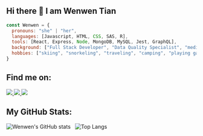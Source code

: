 ## Hi there 👋 I am Wenwen Tian
```javascript
const Wenwen = {
  pronouns: "she" | "her",
  languages: [Javascript, HTML, CSS, SAS, R],
  tools: [React, Express, Node, MongoDB, MySQL, Jest, GraphQL],
  background: ["Full Stack Developer", "Data Quality Specialist", "medical student"],
  hobbies: ["skiing", "snorkeling", "traveling", "camping", "playing games"]
}
```

## Find me on:
 <a href="https://joce1ynn.github.io/portfolio-React/" target="_blank" rel="noreferrer noopener">
    <img src="https://img.icons8.com/fluency/48/000000/domain.png"/>
 </a>
 
 <a href="https://www.linkedin.com/in/wenwentian/" target="_blank">
    <img src="https://img.icons8.com/fluent/48/000000/linkedin.png" />
 </a>
 
 <a href="mailto:wwtian9@gmail.com" target="_blank">
    <img src="https://img.icons8.com/fluency/48/000000/gmail-new.png"/>
 </a>

## My GitHub Stats:
![Wenwen's GitHub stats](https://github-readme-stats.vercel.app/api?username=joce1ynn&theme=nightowl&show_icons=true) &nbsp;
![Top Langs](https://github-readme-stats.vercel.app/api/top-langs/?username=joce1ynn&layout=compact&theme=tokyonight)


